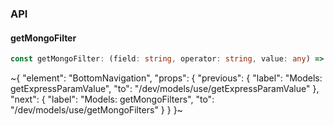 

### API

#### getMongoFilter

```ts
const getMongoFilter: (field: string, operator: string, value: any) => Record<string, any>;
```


~{
  "element": "BottomNavigation",
  "props": {
    "previous": {
      "label": "Models: getExpressParamValue",
      "to": "/dev/models/use/getExpressParamValue"
    },
    "next": {
      "label": "Models: getMongoFilters",
      "to": "/dev/models/use/getMongoFilters"
    }
  }
}~
